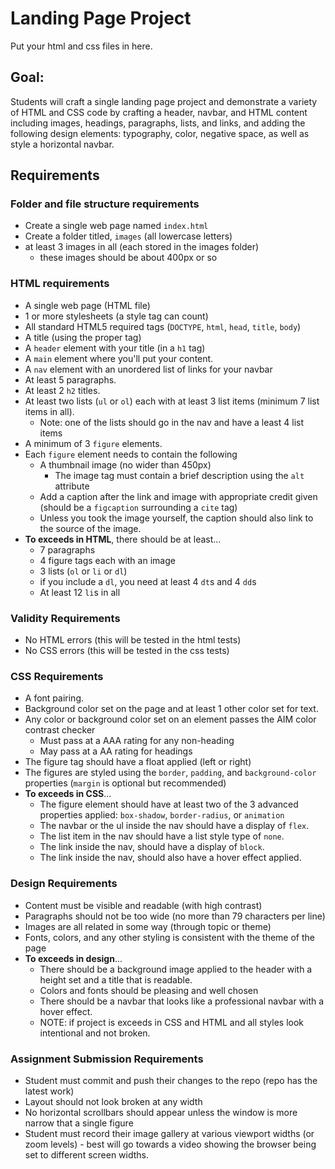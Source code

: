 # Landing Page Project
Put your html and css files in here.

## Goal:
Students will craft a single landing page project and demonstrate a variety of HTML and CSS code by crafting a header, navbar, and HTML content including images, headings, paragraphs, lists, and links, and adding the following design elements: typography, color, negative space, as well as style a horizontal navbar.

## Requirements
### Folder and file structure requirements
* Create a single web page named `index.html`
* Create a folder titled, `images` (all lowercase letters)
* at least 3 images in all (each stored in the images folder)
    - these images should be about 400px or so

### HTML requirements
* A single web page (HTML file)
* 1 or more stylesheets (a style tag can count)
* All standard HTML5 required tags (`DOCTYPE`, `html`, `head`, `title`, `body`)
* A title (using the proper tag)
* A `header` element with your title (in a `h1` tag)
* A `main` element where you'll put your content.
* A `nav` element with an unordered list of links for your navbar
* At least 5 paragraphs.
* At least 2 `h2` titles.
* At least two lists (`ul` or `ol`) each with at least 3 list items (minimum 7 list items in all).
    - Note: one of the lists should go in the nav and have a least 4 list items
* A minimum of 3 `figure` elements.
* Each `figure` element needs to contain the following
    - A thumbnail image (no wider than 450px)
        - The image tag must contain a brief description using the `alt` attribute
    - Add a caption after the link and image with appropriate credit given (should be a `figcaption` surrounding a `cite` tag)
    - Unless you took the image yourself, the caption should also link to the source of the image.
* **To exceeds in HTML**, there should be at least...
    - 7 paragraphs
    - 4 figure tags each with an image
    - 3 lists (`ol` or `li` or `dl`)
    - if you include a `dl`, you need at least 4 `dt`s and 4 `dd`s
    - At least 12 `li`s in all

### Validity Requirements
* No HTML errors (this will be tested in the html tests)
* No CSS errors (this will be tested in the css tests)

### CSS Requirements
* A font pairing.
* Background color set on the page and at least 1 other color set for text.
* Any color or background color set on an element passes the AIM color contrast checker
    - Must pass at a AAA rating for any non-heading
    - May pass at a AA rating for headings
* The figure tag should have a float applied (left or right)
* The figures are styled using the `border`, `padding`, and `background-color` properties (`margin` is optional but recommended)
* **To exceeds in CSS**...
    - The figure element should have at least two of the 3 advanced properties applied: `box-shadow`, `border-radius`, or `animation`
    - The navbar or the ul inside the nav should have a display of `flex`.
    - The list item in the nav should have a list style type of `none`.
    - The link inside the nav, should have a display of `block`.
    - The link inside the nav, should also have a hover effect applied.

### Design Requirements
* Content must be visible and readable (with high contrast)
* Paragraphs should not be too wide (no more than 79 characters per line)
* Images are all related in some way (through topic or theme)
* Fonts, colors, and any other styling is consistent with the theme of the page
* **To exceeds in design**...
    - There should be a background image applied to the header with a height set and a title that is readable.
    - Colors and fonts should be pleasing and well chosen
    - There should be a navbar that looks like a professional navbar with a hover effect.
    - NOTE: if project is exceeds in CSS and HTML and all styles look intentional and not broken.

### Assignment Submission Requirements
* Student must commit and push their changes to the repo (repo has the latest work)
* Layout should not look broken at any width
* No horizontal scrollbars should appear unless the window is more narrow that a single figure
* Student must record their image gallery at various viewport widths (or zoom levels) - best will go towards a video showing the browser being set to different screen widths.